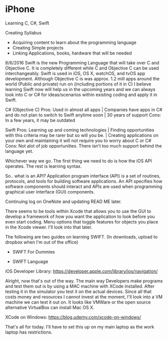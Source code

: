 # iPhone
Learning C, C#, Swift

Creating Syllabus
- Acquiring content to learn about the programming language
- Creating Simple projects
- Linking Applications, books, hardware that will be needed

8/6/2016
Swift is the new Programming Language that will take over C and Objective C. It is completely different while C and Objective C can be used interchangeably. Swift is used in iOS, OS X, watchOS, and tvOS app development. Although Objective C is was approx. 1.2 mill apps around the world (Public and private) run on (including portions of it in C) I believe learning Swift now will help us in the upcoming years and we can always look into C or C# for ideas/scenarios within existing coding and apply it in Swift.

C# (Objective C)
Pros: Used in almost all apps | Companies have apps in C# and do not plan to switch to Swift anytime soon | 30 years of support
Cons: In a few years, it may be outdated

Swift
Pros: Learning up and coming technologies | Finding opportunities with this criteria may be rarer but so will you be. | Creating applications on your own and maintaining it will not require you to worry about C or C#
Cons: Not alot of job opportunities. There isn't too much support behind the language yet.

Whichever way we go. The first thing we need to do is how the iOS API operates. The rest is learning syntax.

So.. what is an API?
Application program interface (API) is a set of routines, protocols, and tools for building software applications. An API specifies how software components should interact and APIs are used when programming graphical user interface (GUI) components.

Continuing log on OneNote and updating READ ME later.

There seems to be tools within Xcode that allows you to use the GUI to develop a framework of how you want the application to look before you even start coding. Menu options that toggle features for objects you place in the Xcode viewer. I'll look into that later. 

The following are two guides on learning SWIFT.  (In downloads, upload to dropbox when I'm out of the office)
- SWIFT For Dummies

- SWIFT Language

iOS Developer Library: https://developer.apple.com/library/ios/navigation/

Alright, now that's out of the way. The main way Developers make programs and test them out is by using a MAC machine with XCode installed. After testing it in the simulator you test it on the actual devices. Since all that costs money and resources I cannot invest at the moment, I'll look into a VM machine we can test it out on. 
It looks like VMWare or the open source alternative VirtualBox can install Mac OS X.

XCode on Windows: https://blog.udemy.com/xcode-on-windows/

That's all for today. I'll have to set this up on my main laptop as the work laptop has restrictions.
